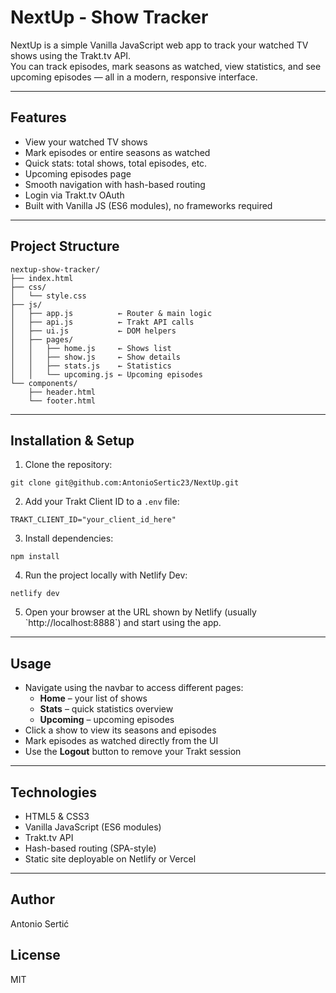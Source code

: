 # NextUp - Show Tracker

NextUp is a simple Vanilla JavaScript web app to track your watched TV shows using the Trakt.tv API.  
You can track episodes, mark seasons as watched, view statistics, and see upcoming episodes — all in a modern, responsive interface.

---

## Features

- View your watched TV shows
- Mark episodes or entire seasons as watched
- Quick stats: total shows, total episodes, etc.
- Upcoming episodes page
- Smooth navigation with hash-based routing
- Login via Trakt.tv OAuth
- Built with Vanilla JS (ES6 modules), no frameworks required

---

## Project Structure

```
nextup-show-tracker/
├── index.html
├── css/
│   └── style.css
├── js/
│   ├── app.js          ← Router & main logic
│   ├── api.js          ← Trakt API calls
│   ├── ui.js           ← DOM helpers
│   ├── pages/
│   │   ├── home.js     ← Shows list
│   │   ├── show.js     ← Show details
│   │   ├── stats.js    ← Statistics
│   │   └── upcoming.js ← Upcoming episodes
└── components/
    ├── header.html
    └── footer.html
```

---

## Installation & Setup

1. Clone the repository:

```
git clone git@github.com:AntonioSertic23/NextUp.git
```

2. Add your Trakt Client ID to a `.env` file:

```
TRAKT_CLIENT_ID="your_client_id_here"
```

3. Install dependencies:

```
npm install
```

4. Run the project locally with Netlify Dev:

```
netlify dev
```

5. Open your browser at the URL shown by Netlify (usually \`http://localhost:8888\`) and start using the app.

---

## Usage

- Navigate using the navbar to access different pages:
  - **Home** – your list of shows
  - **Stats** – quick statistics overview
  - **Upcoming** – upcoming episodes
- Click a show to view its seasons and episodes
- Mark episodes as watched directly from the UI
- Use the **Logout** button to remove your Trakt session

---

## Technologies

- HTML5 & CSS3
- Vanilla JavaScript (ES6 modules)
- Trakt.tv API
- Hash-based routing (SPA-style)
- Static site deployable on Netlify or Vercel

---

## Author

Antonio Sertić

## License

MIT
